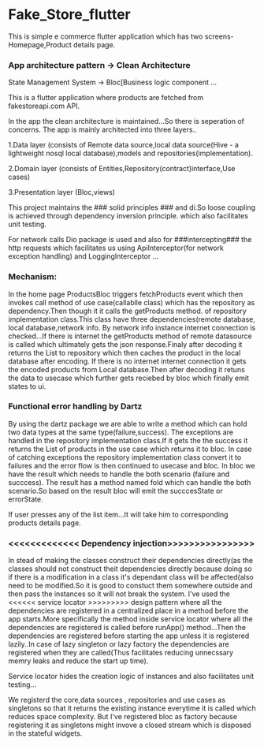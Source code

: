 # Fake_Store_flutter

This is simple e commerce flutter application which has two screens- Homepage,Product details page.


### App architecture pattern -> Clean Architecture
 

State Management System -> Bloc[Business logic component ...

This is a flutter application where products are fetched from fakestoreapi.com API.

In the app the clean architecture is maintained...So there is  seperation of concerns.
The app is mainly architected into three layers..

1.Data layer (consists of Remote data source,local data source(Hive - a lightweight nosql local database),models and repositories(implementation).

2.Domain layer (consists of Entities,Repository(contract)interface,Use cases)

3.Presentation layer (Bloc,views)

This project maintains the ### solid principles ### and di.So loose coupling is achieved through dependency inversion principle.
which also facilitates unit testing.

For network calls Dio package is used and also for ###intercepting### the http requests which facilitates us using ApiInterceptor(for network exception handling) and LoggingInterceptor ...


### Mechanism:
In the home page ProductsBloc triggers fetchProducts event which then invokes call method of use case(callablle class) which has the repository as dependency.Then though it it calls the getProducts method. of repository implementation class.This class have three dependencies(remote database,
local database,network info. By network info instance internet connection is checked...If there is internet the getProducts method of remote datasource is called which ultimately gets the json response.Finaly after decoding it returns the List<ProductModel> to repository which then caches the product in the local database after encoding. If there is no internet internet connection it gets the encoded products from Local database.Then after decoding it retuns the data to usecase which further gets reciebed by bloc which finally emit states to ui.  

### Functional error handling by Dartz ###

By using the dartz package we are able to write a method which can hold two data types at the same type(failure,success).
The exceptions are handled in the repository implementation class.If it gets the the success it returns the List of products in the use case which returns it to bloc.
In case of catching exceptions the repository implementation class convert it to failures and the error flow is then continued to usecase and bloc.
In bloc we have the result which needs to handle the both scenario (failure and succcess).
The result has a method named fold which can handle the both scenario.So based on the result bloc will emit the succcesState or errorState.    


If user presses any of the list item...It will take him to corresponding products details page.

### <<<<<<<<<<<<< Dependency injection>>>>>>>>>>>>>>>>

In stead of making the classes construct their dependencies directly(as the classes should not construct theit dependencies directly because doing so if there is a modification in a class it's dependant class will be affected(also need to be modified.So it is good to constuct them somewhere outside and then pass the instances so it will not break the system.
I've used the <<<<<< service locator >>>>>>>>> design pattern 
where all the dependencies are registered in a centralized place in a method before the app starts.More specifically the method inside
service locator where all the dependencies are registered is called before runApp() method...Then the dependencies are registered 
before starting the app unless it is registered lazily..In case of lazy singleton or lazy factory the dependencies are registered when they are called(Thus facilitates reducing unnecssary memry leaks and reduce the start up time).

Service locator hides the creation logic of instances and also facilitates unit testing...

We registerd the core,data sources , repositories and use cases as singletons so that it returns the existing instance everytime it is called 
which reduces space complexity. But I've registered bloc as factory because registering it as singletons might invove a closed stream which
is disposed in the stateful widgets. 
